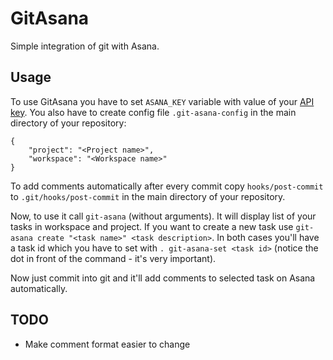 GitAsana
=========

Simple integration of git with Asana.

Usage
-----

To use GitAsana you have to set `ASANA_KEY` variable with value of your [API key](http://app.asana.com/-/account_api). You also have to create config file `.git-asana-config` in the main directory of your repository: 

```
{
    "project": "<Project name>",
    "workspace": "<Workspace name>"
}
```

To add comments automatically after every commit copy `hooks/post-commit` to `.git/hooks/post-commit` in the main directory of your repository.

Now, to use it call `git-asana` (without arguments). It will display list of your tasks in workspace and project. If you want to create a new task use `git-asana create "<task name>" <task description>`. In both cases you'll have a task id which you have to set with `. git-asana-set <task id>` (notice the dot in front of the command - it's very important).

Now just commit into git and it'll add comments to selected task on Asana automatically.

TODO
----

* Make comment format easier to change

